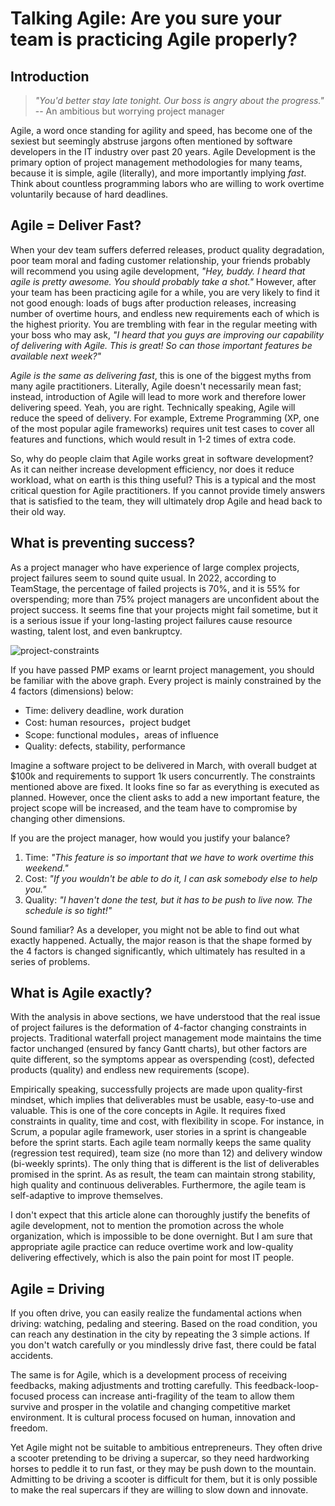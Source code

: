 # Talking Agile: Are you sure your team is practicing Agile properly?

## Introduction

> *"You'd better stay late tonight. Our boss is angry about the progress."* -- An ambitious but worrying project manager

Agile, a word once standing for agility and speed, has become one of the sexiest but seemingly abstruse jargons often mentioned by software developers in the IT industry over past 20 years. Agile Development is the primary option of project management methodologies for many teams, because it is simple, agile (literally), and more importantly implying *fast*. Think about countless programming labors who are willing to work overtime voluntarily because of hard deadlines.

## Agile = Deliver Fast?

When your dev team suffers deferred releases, product quality degradation, poor team moral and fading customer relationship, your friends probably will recommend you using agile development, *"Hey, buddy. I heard that agile is pretty awesome. You should probably take a shot."* However, after your team has been practicing agile for a while, you are very likely to find it not good enough: loads of bugs after production releases, increasing number of overtime hours, and endless new requirements each of which is the highest priority. You are trembling with fear in the regular meeting with your boss who may ask, *"I heard that you guys are improving our capability of delivering with Agile. This is great! So can those important features be available next week?"*

*Agile is the same as delivering fast*, this is one of the biggest myths from many agile practitioners. Literally, Agile doesn't necessarily mean fast; instead, introduction of Agile will lead to more work and therefore lower delivering speed. Yeah, you are right. Technically speaking, Agile will reduce the speed of delivery. For example, Extreme Programming (XP, one of the most popular agile frameworks) requires unit test cases to cover all features and functions, which would result in 1-2 times of extra code.

So, why do people claim that Agile works great in software development? As it can neither increase development efficiency, nor does it reduce workload, what on earth is this thing useful? This is a typical and the most critical question for Agile practitioners. If you cannot provide timely answers that is satisfied to the team, they will ultimately drop Agile and head back to their old way.

## What is preventing success?

As a project manager who have experience of large complex projects, project failures seem to sound quite usual. In 2022, according to TeamStage, the percentage of failed projects is 70%, and it is 55% for overspending; more than 75% project managers are unconfident about the project success. It seems fine that your projects might fail sometime, but it is a serious issue if your long-lasting project failures cause resource wasting, talent lost, and even bankruptcy. 

![project-constraints](https://codao.crawlab.cn/images/2022-09-30-062903.png)

If you have passed PMP exams or learnt project management, you should be familiar with the above graph. Every project is mainly constrained by the 4 factors (dimensions) below:

- Time: delivery deadline, work duration
- Cost: human resources，project budget
- Scope: functional modules，areas of influence
- Quality: defects, stability, performance

Imagine a software project to be delivered in March, with overall budget at $100k and requirements to support 1k users concurrently. The constraints mentioned above are fixed. It looks fine so far as everything is executed as planned. However, once the client asks to add a new important feature, the project scope will be increased, and the team have to compromise by changing other dimensions.

If you are the project manager, how would you justify your balance?

1. Time: *"This feature is so important that we have to work overtime this weekend."*
2. Cost: *"If you wouldn't be able to do it, I can ask somebody else to help you."*
3. Quality: *"I haven't done the test, but it has to be push to live now. The schedule is so tight!"*

Sound familiar? As a developer, you might not be able to find out what exactly happened. Actually, the major reason is that the shape formed by the 4 factors is changed significantly, which ultimately has resulted in a series of problems.

## What is Agile exactly?

With the analysis in above sections, we have understood that the real issue of project failures is the deformation of 4-factor changing constraints in projects. Traditional waterfall project management mode maintains the time factor unchanged (ensured by fancy Gantt charts), but other factors are quite different, so the symptoms appear as overspending (cost), defected products (quality) and endless new requirements (scope).

Empirically speaking, successfully projects are made upon quality-first mindset, which implies that deliverables must be usable, easy-to-use and valuable. This is one of the core concepts in Agile. It requires fixed constraints in quality, time and cost, with flexibility in scope. For instance, in Scrum, a popular agile framework, user stories in a sprint is changeable before the sprint starts. Each agile team normally keeps the same quality (regression test required), team size (no more than 12) and delivery window (bi-weekly sprints). The only thing that is different is the list of deliverables promised in the sprint. As as result, the team can maintain strong stability, high quality and continuous deliverables. Furthermore, the agile team is self-adaptive to improve themselves.

I don't expect that this article alone can thoroughly justify the benefits of agile development, not to mention the promotion across the whole organization, which is impossible to be done overnight. But I am sure that appropriate agile practice can reduce overtime work and low-quality delivering effectively, which is also the pain point for most IT people.

## Agile = Driving

If you often drive, you can easily realize the fundamental actions when driving: watching, pedaling and steering. Based on the road condition, you can reach any destination in the city by repeating the 3 simple actions. If you don't watch carefully or you mindlessly drive fast, there could be fatal accidents. 

The same is for Agile, which is a development process of receiving feedbacks, making adjustments and trotting carefully. This feedback-loop-focused process can increase anti-fragility of the team to allow them survive and prosper in the volatile and changing competitive market environment. It is cultural process focused on human, innovation and freedom. 

Yet Agile might not be suitable to ambitious entrepreneurs. They often drive a scooter pretending to be driving a supercar, so they need  hardworking horses to peddle it to run fast, or they may be push down to the mountain. Admitting to be driving a scooter is difficult for them, but it is only possible to make the real supercars if they are willing to slow down and innovate.
